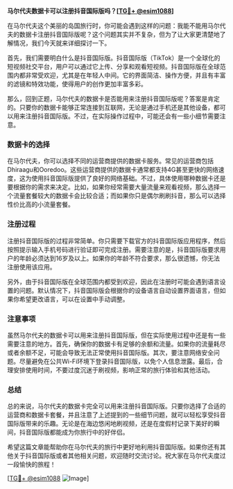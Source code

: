 **马尔代夫数据卡可以注册抖音国际版吗？[[TG💪+ @esim1088](https://t.me/s/esim1088)]**

在马尔代夫这个美丽的岛国旅行时，你可能会遇到这样的问题：我能不能用马尔代夫的数据卡注册抖音国际版呢？这个问题其实并不复杂，但为了让大家更清楚地了解情况，我们今天就来详细探讨一下。

首先，我们需要明白什么是抖音国际版。抖音国际版（TikTok）是一个全球化的短视频社交平台，用户可以通过它上传、分享和观看短视频。抖音国际版在全球范围内都非常受欢迎，尤其是在年轻人中间。它的界面简洁、操作方便，并且有丰富的滤镜和特效功能，使得用户的创作更加丰富多彩。

那么，回到正题，马尔代夫的数据卡是否能用来注册抖音国际版呢？答案是肯定的。只要你的数据卡能够正常连接到互联网，无论是通过手机还是其他设备，都可以用来注册抖音国际版。不过，在实际操作过程中，可能还会有一些小细节需要注意。

### 数据卡的选择

在马尔代夫，你可以选择不同的运营商提供的数据卡服务。常见的运营商包括Dhiraagu和Ooredoo。这些运营商提供的数据卡通常都支持4G甚至更快的网络速度，这为使用抖音国际版提供了良好的网络基础。不过，具体使用哪种数据卡还是要根据你的需求来决定。比如，如果你经常需要大量流量来观看视频，那么选择一个流量套餐较大的数据卡会比较合适；而如果你只是偶尔刷刷抖音，那么可以选择性价比高的小流量套餐。

### 注册过程

注册抖音国际版的过程非常简单。你只需要下载官方的抖音国际版应用程序，然后按照提示输入手机号码进行验证即可完成注册。需要注意的是，抖音国际版要求用户的年龄必须达到16岁及以上。如果你的年龄不符合要求，那么很遗憾，你无法注册使用该应用。

另外，由于抖音国际版在全球范围内都受到欢迎，因此在注册时可能会遇到语言设置的问题。默认情况下，抖音国际版会根据你的设备语言自动设置界面语言，但如果你希望更改语言，可以在设置中手动调整。

### 注意事项

虽然马尔代夫的数据卡可以用来注册抖音国际版，但在实际使用过程中还是有一些需要注意的地方。首先，确保你的数据卡有足够的余额和流量。如果你的流量耗尽或者余额不足，可能会导致无法正常使用抖音国际版。其次，要注意网络安全问题。尽量避免在公共Wi-Fi环境下登录抖音国际版，以免个人信息泄露。最后，合理安排使用时间，不要过度沉迷于刷视频，影响正常的旅行体验和其他活动。

### 总结

总的来说，马尔代夫的数据卡完全可以用来注册抖音国际版。只要你选择了合适的运营商和数据卡套餐，并且注意了上述提到的一些细节问题，就可以轻松享受抖音国际版带来的乐趣。无论是在海边悠闲地刷视频，还是在度假村记录下美好的瞬间，抖音国际版都能成为你旅行中的好伴侣。

希望这篇文章能帮助你在马尔代夫的旅行中更好地利用抖音国际版。如果你还有其他关于抖音国际版或者其他相关问题，欢迎随时交流讨论。祝大家在马尔代夫度过一段愉快的旅程！

[[TG💪+ @esim1088](https://t.me/s/esim1088) ![Image](https://i.postimg.cc/4NQfJmqS/Snipaste-2025-05-13-00-14-12.png)]